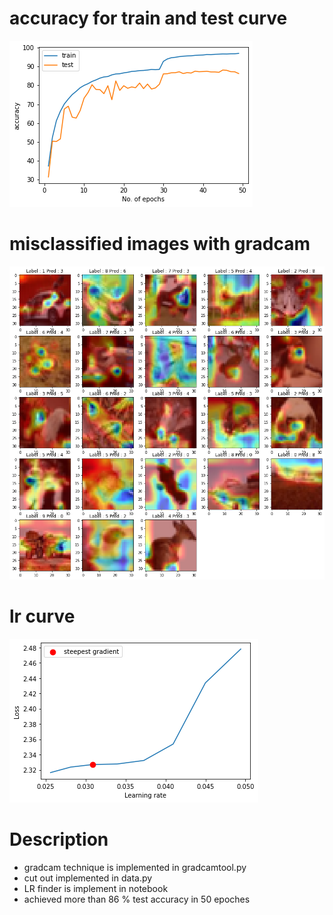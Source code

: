 
# accuracy for train and test curve

![alt text](./trte.png)

# misclassified images with gradcam
![alt text](./grad.png)

# lr curve
![alt text](./lr.png)

# Description

* gradcam technique is implemented in gradcamtool.py
* cut out implemented in data.py
* LR finder is implement in notebook
* achieved more than 86 % test accuracy in 50 epoches
